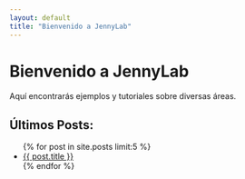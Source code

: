 ```yaml
---
layout: default
title: "Bienvenido a JennyLab"
---
```


# Bienvenido a JennyLab

Aquí encontrarás ejemplos y tutoriales sobre diversas áreas.

## Últimos Posts:
<ul>
  {% for post in site.posts limit:5 %}
    <li><a href="{{ post.url }}">{{ post.title }}</a></li>
  {% endfor %}
</ul> 